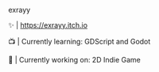 exrayy

✨ | https://exrayy.itch.io

:tv: | Currently learning: GDScript and Godot

💙 | Currently working on: 2D Indie Game




